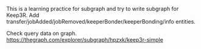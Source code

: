 This is a learning practice for subgraph and try to write subgraph for Keep3R.
Add transfer/jobAdded/jobRemoved/keeperBonder/keeperBonding/info entities.

Check query data on graph.
https://thegraph.com/explorer/subgraph/hpzxk/keep3r-simple
